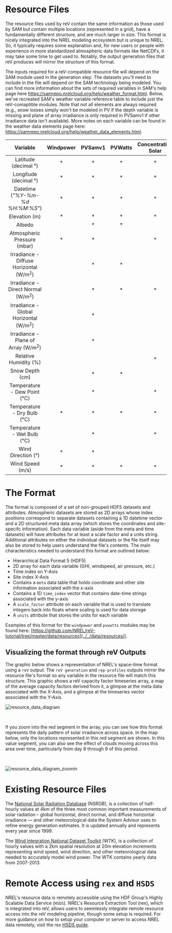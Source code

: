 Resource Files
===
The resource files used by reV contain the same information as those used by SAM but contain multiple locations (represented in a grid), have a fundamentally different structure, and are much larger in size. This format is nicely integrated into the NREL modeling ecosystem but is unique to NREL. So, it typically requires some explanation and, for new users or people with experience in more standardized atmospheric data formats like NetCDFs, it may take some time to get used to. Notably, the output generation files that reV produces will mirror the structure of this format.

The inputs required for a reV-compatible resource file will depend on the SAM module used in the generation step. The datasets you'll need to include in the file will depend on the SAM technology being modeled. You can find more information about the sets of required variables in SAM's help page here https://samrepo.nrelcloud.org/help/weather_format.html. Below, we've recreated SAM's weather variable reference table to include just the reV-comaptible modules. Note that not all elements are always required (e.g., snow losses simply won't be modeled in PV if the depth variable is missing and plane of array irradiance is only required in PVSamv1 if other irradiance data isn't available). More notes on each variable can be found in the weather data elements page here: https://samrepo.nrelcloud.org/help/weather_data_elements.html.


<table align="center">
  <thead>
    <tr>
      <th>Variable</th>
      <th>Windpower</th>
      <th>PVSamv1</th>
      <th>PVWatts</th>
      <th>Concentrating Solar</th>
      <th>Geothermal</th>
  </tr>
  </thead>

  <tbody align="center">
    <tr><td>Latitude (decimal &deg;)</td>
      <td>*</td><td>*</td><td>*</td><td>*</td><td>*</td>
    </tr>
    <tr><td>Longitude (decimal &deg;)</td>
      <td>*</td><td>*</td><td>*</td><td>*</td><td>*</td>
    </tr>
    <tr><td>Datetime (<i>"%Y-%m-%d %H:%M:%S"</i>)</td>
      <td>*</td><td>*</td><td>*</td><td>*</td><td>*</td>
    </tr>
    <tr><td>Elevation (m)</td>
      <td>*</td><td>*</td><td>*</td><td>*</td><td></td>
    </tr>
    <tr><td>Albedo</td>
      <td></td><td>*</td><td>*</td><td></td><td></td>
    </tr>
    <tr><td>Atmospheric Pressure (mbar)</td>
      <td>*</td><td>*</td><td></td><td>*</td><td>*</td>
    </tr>
    <tr><td>Irradiance - Diffuse Horizontal (W/m<sup>2</sup>)</td>
      <td></td><td>*</td><td>*</td><td></td><td></td>
    </tr>
    <tr><td>Irradiance - Direct Normal (W/m<sup>2</sup>)</td>
      <td></td><td>*</td><td>*</td><td>*</td><td></td>
    </tr>
    <tr><td>Irradiance - Global Horizontal (W/m<sup>2</sup>)</td>
      <td></td><td>*</td><td></td><td></td><td></td>
    </tr>
    <tr><td>Irradiance - Plane of Array (W/m<sup>2</sup>)</td>
      <td></td><td>*</td><td></td><td></td><td></td>
    </tr>
    <tr><td>Relative Humidity (%)</td>
      <td></td><td></td><td></td><td>*</td><td>*</td>
    </tr>
    <tr><td>Snow Depth (cm)</td>
      <td></td><td>*</td><td>*</td><td></td><td></td>
    </tr>
    <tr><td>Temperature - Dew Point (&deg;C)</td>
      <td></td><td>*</td><td></td><td>*</td><td></td>
    </tr> 
    <tr><td>Temperature - Dry Bulb (&deg;C)</td>
      <td>*</td><td>*</td><td>*</td><td>*</td><td>*</td>
    </tr>
    <tr><td>Temperature - Wet Bulb (&deg;C)</td>
      <td></td><td>*</td><td></td><td>*</td><td>*</td>
    </tr>
    <tr><td>Wind Direction (&deg;)</td>
      <td>*</td><td>*</td><td></td><td></td><td></td>
    </tr>
    <tr><td>Wind Speed (m/s)</td>
      <td>*</td><td>*</td><td>*</td><td>*</td><td></td>
    </tr>
  </tbody>
</table>


The Format
===

The format is composed of a set of non-grouped HDF5 datasets and attributes. Atmospheric datasets are stored as 2D arrays whose index positions correspond to separate datasets containing a 1D datetime vector and a 2D structured meta data array (which stores the coordinates and site-specifc information). Each data variable (aside from the meta and time datasets) will have attributes for at least a scale factor and a units string. Additional attributes on either the individual datasets or the file itself may also be stored to help users understand the file's contents. The main characteristics needed to understand this format are outlined below:

- Hierarchical Data Format 5 (HDF5)
- 2D array for each data variable (GHI, windspeed, air pressure, etc.)
- Time index on Y-Axis
- Site index X-Axis
- Contains a `meta` data table that holds coordinate and other site information associated with the x-axis
- Contains a 1D `time_index` vector that contains date-time strings associated with the y-axis
- A `scale_factor` attribute on each variable that is used to translate integers back into floats where scaling is used for data storage
- A `units` attribute that stores the units for each variable

Examples of this format for the `windpower` and `pvwatts` modules may be found here: [https://github.com/NREL/reV-tutorial/tree/master/data/resources](../../data/resources/). 

## Visualizing the format through reV Outputs
The graphic below shows a representation of NREL's space-time format using a `reV` output. The `reV generation` and `rep-profiles` outputs mirror the resource file's format so any variable in the resource file will match this structure. This graphic shows a reV capacity factor timeseries array, a map of the average capacity factors derived from it, a glimpse at the meta data associated with the X-Axis, and a glimpse at the timeseries vector associated with the Y-Axis.

![resource_data_diagram](https://github.com/user-attachments/assets/7b14b266-3e81-4046-b2cb-b97566253b7d)

<br>

If you zoom into the red segment in the array, you can see how this format represents the daily pattern of solar irradiance across space.  In the map below, only the locations represented in this red segment are shown. In this value segment, you can also see the effect of clouds moving across this area over time, particularly from day 8 through 9 of this period.

<br>


![resource_data_diagram_zoomin](https://github.com/NREL/reV-tutorial/blob/master/data/images/resource_data_diagram_zoomin.png)

Existing Resource Files
===

The [National Solar Radiation Database](https://registry.opendata.aws/nrel-pds-nsrdb/) (NSRDB), is a collection of half-hourly values at 4km of the three most common important measurements of solar radiation – global horizontal, direct normal, and diffuse horizontal irradiance — and other meteorological data the System Advisor uses to refine energy generation estimates. It is updated annually and represents every year since 1999.

The [Wind Integration National Dataset Toolkit](https://registry.opendata.aws/nrel-pds-wtk/) (WTK), is a collection of hourly values with a 2km spatial resolution at 20m elevation increments representing wind speed, wind direction, and other meteorological data needed to accurately model wind power. The WTK contains yearly data from 2007-2013.

Remote Access using `rex` and `HSDS`
===

NREL's resource data is remotely accessible using the HDF Group's Highly Scalable Data Service (`HSDS`). NREL's Resource Extraction Tool (rex), which is integrated into reV, allows users to seemlessly integrate remote resource access into the reV modeling pipeline, though some setup is required. For more guidance on how to setup your computer or server to access NREL data remotely, visit the rex [HSDS guide](https://nrel.github.io/rex/misc/examples.hsds.html). 


